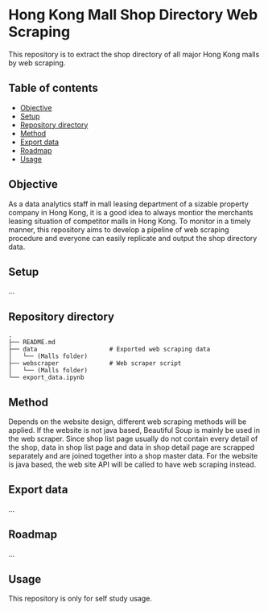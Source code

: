 # Hong Kong Mall Shop Directory Web Scraping
This repository is to extract the shop directory of all major Hong Kong malls by web scraping.

## Table of contents
* [Objective](#objective)
* [Setup](#setup)
* [Repository directory](#repository-directory)
* [Method](#method)
* [Export data](#export-data)
* [Roadmap](#roadmap)
* [Usage](#usage)

## Objective
As a data analytics staff in mall leasing department of a sizable property company in Hong Kong, it is a good idea to always montior the merchants leasing situation of competitor malls in Hong Kong. To monitor in a timely manner, this repository aims to develop a pipeline of web scraping procedure and everyone can easily replicate and output the shop directory data.

## Setup
...

## Repository directory
    .
    ├── README.md
    ├── data                    # Exported web scraping data
    │   └── (Malls folder)
    ├── webscraper              # Web scraper script
    │   └── (Malls folder)
    └── export_data.ipynb

## Method
Depends on the website design, different web scraping methods will be applied.
If the website is not java based, Beautiful Soup is mainly be used in the web scraper.
Since shop list page usually do not contain every detail of the shop, data in shop list page and data in shop detail page are scrapped separately and are joined together into a shop master data.
For the website is java based, the web site API will be called to have web scraping instead.

## Export data
...

## Roadmap
...

## Usage
This repository is only for self study usage.
